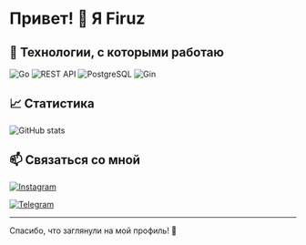 # Привет! 👋 Я Firuz


## 🚀 Технологии, с которыми работаю

![Go](https://img.shields.io/badge/Go-00ADD8?style=for-the-badge&logo=go&logoColor=white)
![REST API](https://img.shields.io/badge/REST_API-FF6C37?style=for-the-badge)
![PostgreSQL](https://img.shields.io/badge/Postgres-316192?style=for-the-badge&logo=postgresql&logoColor=white)
![Gin](https://img.shields.io/badge/Gin%20Gonic-00ADD8?style=for-the-badge&logo=go&logoColor=white)

## 📈 Статистика

![GitHub stats](https://github-readme-stats.vercel.app/api?username=firuz&show_icons=true&theme=radical)

## 📫 Связаться со мной
[![Instagram](https://img.shields.io/badge/Instagram-%23E4405F.svg?style=for-the-badge&logo=instagram&logoColor=white)](https://instagram.com/_f1ruzz.7)

[![Telegram](https://img.shields.io/badge/Telegram-%230068D9.svg?style=for-the-badge&logo=telegram&logoColor=white)](https://t.me/f1ruz_01)

---

Спасибо, что заглянули на мой профиль! 🚀

